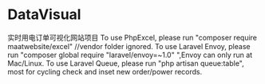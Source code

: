 # DataVisual
实时用电订单可视化网站项目
To use PhpExcel, please run "composer require maatwebsite/excel" //vendor folder ignored.
To use Laravel Envoy, please run "composer global require "laravel/envoy=~1.0" ",Envoy can only run at Mac/Linux.
To use Laravel Queue, please run "php artisan queue:table", most for cycling check and inset new order/power records.
